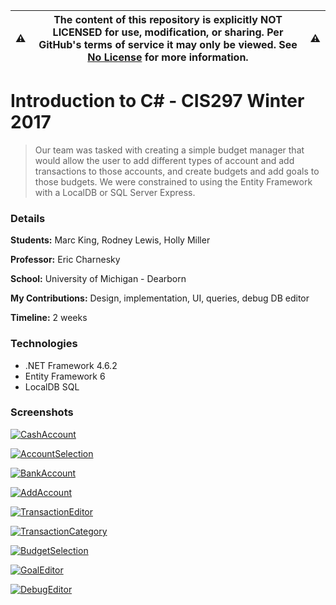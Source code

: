 :warning: | __The content of this repository is explicitly NOT LICENSED for use, modification, or sharing. Per GitHub's terms of service it may only be viewed. See [No License] for more information.__ | :warning:
--------- | ------------------------------------------------------------------------------------------------------------------------------------------------------------------------------------------------ | ---------

[No License]: https://choosealicense.com/no-permission/

Introduction to C# - CIS297 Winter 2017
======
>Our team was tasked with creating a simple budget manager that would allow the user to add different
>types of account and add transactions to those accounts, and create budgets and add goals to those
>budgets. We were constrained to using the Entity Framework with a LocalDB or SQL Server Express.

### Details

__Students:__ Marc King, Rodney Lewis, Holly Miller

__Professor:__ Eric Charnesky

__School:__ University of Michigan - Dearborn

__My Contributions:__ Design, implementation, UI, queries, debug DB editor

__Timeline:__ 2 weeks

### Technologies

* .NET Framework 4.6.2
* Entity Framework 6
* LocalDB SQL

### Screenshots

[![CashAccount](Screenshots/CashAccount.png?raw=true "CashAccount")](Screenshots/CashAccount.png?raw=true)

[![AccountSelection](Screenshots/AccountSelection.png?raw=true "AccountSelection")](Screenshots/AccountSelection.png?raw=true)

[![BankAccount](Screenshots/BankAccount.png?raw=true "BankAccount")](Screenshots/BankAccount.png?raw=true)

[![AddAccount](Screenshots/AddAccount.png?raw=true "AddAccount")](Screenshots/AddAccount.png?raw=true)

[![TransactionEditor](Screenshots/TransactionEditor.png?raw=true "TransactionEditor")](Screenshots/TransactionEditor.png?raw=true)

[![TransactionCategory](Screenshots/TransactionCategory.png?raw=true "TransactionCategory")](Screenshots/TransactionCategory.png?raw=true)

[![BudgetSelection](Screenshots/BudgetSelection.png?raw=true "BudgetSelection")](Screenshots/BudgetSelection.png?raw=true)

[![GoalEditor](Screenshots/GoalEditor.png?raw=true "GoalEditor")](Screenshots/GoalEditor.png?raw=true)

[![DebugEditor](Screenshots/DebugEditor.png?raw=true "DebugEditor")](Screenshots/DebugEditor.png?raw=true)
